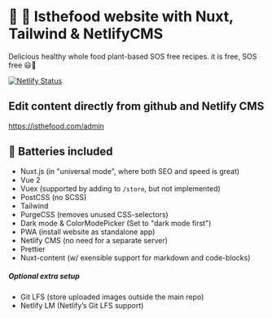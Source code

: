 # 🥙 💚 Isthefood website with Nuxt, Tailwind & NetlifyCMS
Delicious healthy whole food plant-based SOS free recipes. 
it is free, SOS free 😃🥬

[![Netlify Status](https://api.netlify.com/api/v1/badges/49f8b3d0-b75a-4cfc-b93c-8b0a74f5fe24/deploy-status)](https://app.netlify.com/sites/isthefood/deploys)

## Edit content directly from github and Netlify CMS
https://isthefood.com/admin

## 🔋 Batteries included

- Nuxt.js (in "universal mode", where both SEO and speed is great)
- Vue 2
- Vuex (supported by adding to `/store`, but not implemented)
- PostCSS (no SCSS)
- Tailwind
- PurgeCSS (removes unused CSS-selectors)
- Dark mode & ColorModePicker (Set to "dark mode first")
- PWA (install website as standalone app)
- Netlify CMS (no need for a separate server)
- Prettier
- Nuxt-content (w/ exensible support for markdown and code-blocks)

##### Optional extra setup
- Git LFS (store uploaded images outside the main repo)
- Netlify LM (Netlify’s Git LFS support)

